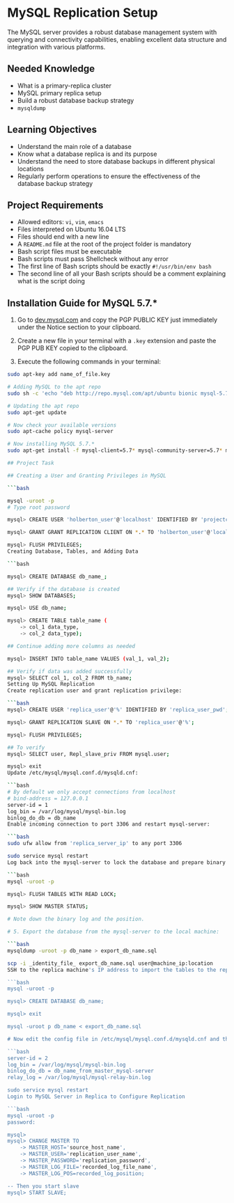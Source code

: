 # MySQL Replication Setup

The MySQL server provides a robust database management system with querying and connectivity capabilities, enabling excellent data structure and integration with various platforms.

## Needed Knowledge

- What is a primary-replica cluster
- MySQL primary replica setup
- Build a robust database backup strategy
- `mysqldump`

## Learning Objectives

- Understand the main role of a database
- Know what a database replica is and its purpose
- Understand the need to store database backups in different physical locations
- Regularly perform operations to ensure the effectiveness of the database backup strategy

## Project Requirements

- Allowed editors: `vi`, `vim`, `emacs`
- Files interpreted on Ubuntu 16.04 LTS
- Files should end with a new line
- A `README.md` file at the root of the project folder is mandatory
- Bash script files must be executable
- Bash scripts must pass Shellcheck without any error
- The first line of Bash scripts should be exactly `#!/usr/bin/env bash`
- The second line of all your Bash scripts should be a comment explaining what is the script doing

## Installation Guide for MySQL 5.7.*

1. Go to [dev.mysql.com](https://dev.mysql.com/) and copy the PGP PUBLIC KEY just immediately under the Notice section to your clipboard.

2. Create a new file in your terminal with a `.key` extension and paste the PGP PUB KEY copied to the clipboard.

3. Execute the following commands in your terminal:

```bash
sudo apt-key add name_of_file.key

# Adding MySQL to the apt repo
sudo sh -c 'echo "deb http://repo.mysql.com/apt/ubuntu bionic mysql-5.7" >> /etc/apt/sources.list.d/mysql.list'

# Updating the apt repo
sudo apt-get update

# Now check your available versions
sudo apt-cache policy mysql-server

# Now installing MySQL 5.7.*
sudo apt-get install -f mysql-client=5.7* mysql-community-server=5.7* mysql-server=5.7* -y

## Project Task

## Creating a User and Granting Privileges in MySQL

```bash

mysql -uroot -p
# Type root password

mysql> CREATE USER 'holberton_user'@'localhost' IDENTIFIED BY 'projectcorrection280hbtn';

mysql> GRANT GRANT REPLICATION CLIENT ON *.* TO 'holberton_user'@'localhost';

mysql> FLUSH PRIVILEGES;
Creating Database, Tables, and Adding Data

```bash

mysql> CREATE DATABASE db_name_;

## Verify if the database is created
mysql> SHOW DATABASES;

mysql> USE db_name;

mysql> CREATE TABLE table_name (
    -> col_1 data_type,
    -> col_2 data_type);

## Continue adding more columns as needed

mysql> INSERT INTO table_name VALUES (val_1, val_2);

## Verify if data was added successfully
mysql> SELECT col_1, col_2 FROM tb_name;
Setting Up MySQL Replication
Create replication user and grant replication privilege:

```bash
mysql> CREATE USER 'replica_user'@'%' IDENTIFIED BY 'replica_user_pwd';

mysql> GRANT REPLICATION SLAVE ON *.* TO 'replica_user'@'%';

mysql> FLUSH PRIVILEGES;

## To verify
mysql> SELECT user, Repl_slave_priv FROM mysql.user;

mysql> exit
Update /etc/mysql/mysql.conf.d/mysqld.cnf:

```bash
# By default we only accept connections from localhost
# bind-address = 127.0.0.1
server-id = 1
log_bin = /var/log/mysql/mysql-bin.log
binlog_do_db = db_name
Enable incoming connection to port 3306 and restart mysql-server:

```bash
sudo ufw allow from 'replica_server_ip' to any port 3306

sudo service mysql restart
Log back into the mysql-server to lock the database and prepare binary file for replication:

```bash
mysql -uroot -p

mysql> FLUSH TABLES WITH READ LOCK;

mysql> SHOW MASTER STATUS;

# Note down the binary log and the position.

# 5. Export the database from the mysql-server to the local machine:

```bash
mysqldump -uroot -p db_name > export_db_name.sql

scp -i _identity_file_ export_db_name.sql user@machine_ip:location
SSH to the replica machine's IP address to import the tables to the replica mysql-server:

```bash
mysql -uroot -p

mysql> CREATE DATABASE db_name;

mysql> exit

mysql -uroot p db_name < export_db_name.sql

# Now edit the config file in /etc/mysql/mysql.conf.d/mysqld.cnf and then reload mysql-server

```bash
server-id = 2
log_bin = /var/log/mysql/mysql-bin.log
binlog_do_db = db_name_from_master_mysql-server
relay_log = /var/log/mysql/mysql-relay-bin.log

sudo service mysql restart
Login to MySQL Server in Replica to Configure Replication

```bash
mysql -uroot -p
password:

mysql>
mysql> CHANGE MASTER TO
    -> MASTER_HOST='source_host_name',
    -> MASTER_USER='replication_user_name',
    -> MASTER_PASSWORD='replication_password',
    -> MASTER_LOG_FILE='recorded_log_file_name',
    -> MASTER_LOG_POS=recorded_log_position;

-- Then you start slave
mysql> START SLAVE;

